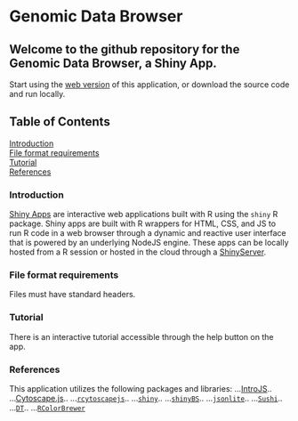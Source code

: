 # Genomic Data Browser

## Welcome to the github repository for the Genomic Data Browser, a Shiny App. 
Start using the [web version](https://simongray.shinyapps.io/HiCViz_Shiny_App_Release/) of this application, or download the source code and run locally. 

## Table of Contents
[Introduction](#introduction)<br>
[File format requirements](#file-format-requirements)<br>
[Tutorial](#tutorial)<br>
[References](#references)<br>

### Introduction
[Shiny Apps](https://shiny.rstudio.com/) are interactive web applications built with R using the `shiny` R package. Shiny apps are built with R wrappers for HTML, CSS, and JS to run R code in a web browser through a dynamic and reactive user interface that is powered by an underlying NodeJS engine. These apps can be locally hosted from a R session or hosted in the cloud through a [ShinyServer](http://www.shinyapps.io/).

### File format requirements
Files must have standard headers.

### Tutorial
There is an interactive tutorial accessible through the help button on the app.

### References
This application utilizes the following packages and libraries:
...[IntroJS](https://introjs.com/)..
...[Cytoscape.js](http://js.cytoscape.org/)..
...[`rcytoscapejs`](https://github.com/cytoscape/r-cytoscape.js)..
...[`shiny`](https://cran.r-project.org/web/packages/shiny/index.html)..
...[`shinyBS`](https://cran.r-project.org/web/packages/shinyBS/index.html)..
...[`jsonlite`](https://cran.r-project.org/web/packages/jsonlite/index.html)..
...[`Sushi`](https://bioconductor.org/packages/release/bioc/html/Sushi.html)..
...[`DT`](https://cran.r-project.org/web/packages/DT/index.html)..
...[`RColorBrewer`](https://cran.r-project.org/web/packages/RColorBrewer/index.html)
